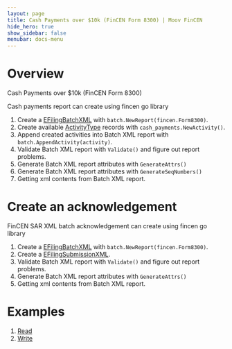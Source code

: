 ```yaml
---
layout: page
title: Cash Payments over $10k (FinCEN Form 8300) | Moov FinCEN
hide_hero: true
show_sidebar: false
menubar: docs-menu
---
```


# Overview

Cash Payments over $10k (FinCEN Form 8300)


Cash payments report can create using fincen go library

1. Create a [EFilingBatchXML](https://godoc.org/github.com/moov-io/fincen/pkg/batch#EFilingBatchXML) with `batch.NewReport(fincen.Form8300)`.
2. Create available [ActivityType](https://godoc.org/github.com/moov-io/pkg/cash_payments#ActivityType) records with `cash_payments.NewActivity()`.
3. Append created activities into Batch XML report with `batch.AppendActivity(activity)`.
4. Validate Batch XML report with `Validate()` and figure out report problems.
5. Generate Batch XML report attributes with `GenerateAttrs()`
6. Generate Batch XML report attributes with `GenerateSeqNumbers()`
7. Getting xml contents from Batch XML report.

# Create an acknowledgement

FinCEN SAR XML batch acknowledgement can create using fincen go library

1. Create a [EFilingBatchXML](https://godoc.org/github.com/moov-io/fincen/pkg/batch#EFilingBatchXML) with `batch.NewReport(fincen.Form8300)`.
2. Create a [EFilingSubmissionXML](https://godoc.org/github.com/moov-io/pkg/batch#EFilingSubmissionXML).
3. Validate Batch XML report with `Validate()` and figure out report problems.
4. Generate Batch XML report attributes with `GenerateAttrs()`
5. Getting xml contents from Batch XML report.

# Examples
1. [Read](https://github.com/moov-io/fincen/tree/master/examples/cash_payment_read/main.go)
2. [Write](https://github.com/moov-io/fincen/tree/master/examples/cash_payment_write/main.go)
